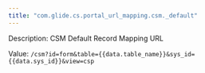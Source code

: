 ```yaml
---
title: "com.glide.cs.portal_url_mapping.csm._default"
---
```


Description: CSM Default Record Mapping URL

Value: `/csm?id=form&table={{data.table_name}}&sys_id={{data.sys_id}}&view=csp`